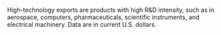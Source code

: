 High-technology exports are products with high R&D intensity, such as in aerospace, computers, pharmaceuticals, scientific instruments, and electrical machinery. Data are in current U.S. dollars.